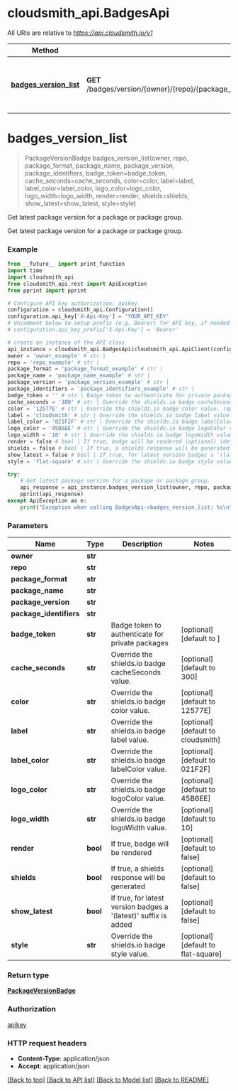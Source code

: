 # cloudsmith_api.BadgesApi

All URIs are relative to *https://api.cloudsmith.io/v1*

Method | HTTP request | Description
------------- | ------------- | -------------
[**badges_version_list**](BadgesApi.md#badges_version_list) | **GET** /badges/version/{owner}/{repo}/{package_format}/{package_name}/{package_version}/{package_identifiers}/ | Get latest package version for a package or package group.


# **badges_version_list**
> PackageVersionBadge badges_version_list(owner, repo, package_format, package_name, package_version, package_identifiers, badge_token=badge_token, cache_seconds=cache_seconds, color=color, label=label, label_color=label_color, logo_color=logo_color, logo_width=logo_width, render=render, shields=shields, show_latest=show_latest, style=style)

Get latest package version for a package or package group.

Get latest package version for a package or package group.

### Example
```python
from __future__ import print_function
import time
import cloudsmith_api
from cloudsmith_api.rest import ApiException
from pprint import pprint

# Configure API key authorization: apikey
configuration = cloudsmith_api.Configuration()
configuration.api_key['X-Api-Key'] = 'YOUR_API_KEY'
# Uncomment below to setup prefix (e.g. Bearer) for API key, if needed
# configuration.api_key_prefix['X-Api-Key'] = 'Bearer'

# create an instance of the API class
api_instance = cloudsmith_api.BadgesApi(cloudsmith_api.ApiClient(configuration))
owner = 'owner_example' # str | 
repo = 'repo_example' # str | 
package_format = 'package_format_example' # str | 
package_name = 'package_name_example' # str | 
package_version = 'package_version_example' # str | 
package_identifiers = 'package_identifiers_example' # str | 
badge_token = '' # str | Badge token to authenticate for private packages (optional) (default to )
cache_seconds = '300' # str | Override the shields.io badge cacheSeconds value. (optional) (default to 300)
color = '12577E' # str | Override the shields.io badge color value. (optional) (default to 12577E)
label = 'cloudsmith' # str | Override the shields.io badge label value. (optional) (default to cloudsmith)
label_color = '021F2F' # str | Override the shields.io badge labelColor value. (optional) (default to 021F2F)
logo_color = '45B6EE' # str | Override the shields.io badge logoColor value. (optional) (default to 45B6EE)
logo_width = '10' # str | Override the shields.io badge logoWidth value. (optional) (default to 10)
render = false # bool | If true, badge will be rendered (optional) (default to false)
shields = false # bool | If true, a shields response will be generated (optional) (default to false)
show_latest = false # bool | If true, for latest version badges a '(latest)' suffix is added (optional) (default to false)
style = 'flat-square' # str | Override the shields.io badge style value. (optional) (default to flat-square)

try:
    # Get latest package version for a package or package group.
    api_response = api_instance.badges_version_list(owner, repo, package_format, package_name, package_version, package_identifiers, badge_token=badge_token, cache_seconds=cache_seconds, color=color, label=label, label_color=label_color, logo_color=logo_color, logo_width=logo_width, render=render, shields=shields, show_latest=show_latest, style=style)
    pprint(api_response)
except ApiException as e:
    print("Exception when calling BadgesApi->badges_version_list: %s\n" % e)
```

### Parameters

Name | Type | Description  | Notes
------------- | ------------- | ------------- | -------------
 **owner** | **str**|  | 
 **repo** | **str**|  | 
 **package_format** | **str**|  | 
 **package_name** | **str**|  | 
 **package_version** | **str**|  | 
 **package_identifiers** | **str**|  | 
 **badge_token** | **str**| Badge token to authenticate for private packages | [optional] [default to ]
 **cache_seconds** | **str**| Override the shields.io badge cacheSeconds value. | [optional] [default to 300]
 **color** | **str**| Override the shields.io badge color value. | [optional] [default to 12577E]
 **label** | **str**| Override the shields.io badge label value. | [optional] [default to cloudsmith]
 **label_color** | **str**| Override the shields.io badge labelColor value. | [optional] [default to 021F2F]
 **logo_color** | **str**| Override the shields.io badge logoColor value. | [optional] [default to 45B6EE]
 **logo_width** | **str**| Override the shields.io badge logoWidth value. | [optional] [default to 10]
 **render** | **bool**| If true, badge will be rendered | [optional] [default to false]
 **shields** | **bool**| If true, a shields response will be generated | [optional] [default to false]
 **show_latest** | **bool**| If true, for latest version badges a &#39;(latest)&#39; suffix is added | [optional] [default to false]
 **style** | **str**| Override the shields.io badge style value. | [optional] [default to flat-square]

### Return type

[**PackageVersionBadge**](PackageVersionBadge.md)

### Authorization

[apikey](../README.md#apikey)

### HTTP request headers

 - **Content-Type**: application/json
 - **Accept**: application/json

[[Back to top]](#) [[Back to API list]](../README.md#documentation-for-api-endpoints) [[Back to Model list]](../README.md#documentation-for-models) [[Back to README]](../README.md)

